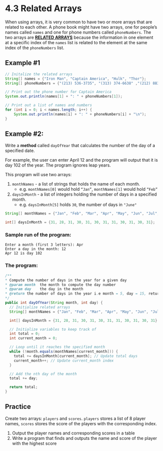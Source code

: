 # 4.3 Related Arrays

When using arrays, it is very common to have two or more arrays that are related to each other. A phone book might have two arrays, one for people’s names called `names` and one for phone numbers called `phoneNumbers`. The two arrays are **<ins>RELATED ARRAYS</ins>** because the information in one element at a specific index of the `names` list is related to the element at the same index of the `phoneNumbers` list.

## Example #1

```java
// Initalize the related arrays
String[] names = {"Iron Man", "Captain America", "Hulk", "Thor"};
String[] phoneNumbers = {"(213) 536-3735", "(313) 374-6638" ,"(212) 883-8839", "(402) 773-8262"};

// Print out the phone number for Captain America
System.out.println(names[1] + ": " + phoneNumbers[1]);

// Print out a list of names and numbers
for (int i = 0; i < names.length; i++) {
    System.out.println(names[i] + ": " + phoneNumbers[i] + "\n");
}
```

## Example #2:
Write a **method** called `dayOfYear` that calculates the number of the day of a specified date.

For example, the user can enter April 12 and the program will output that it is day 102 of the year.  The program ignores leap years.

This program will use two arrays:
1. `monthNames` -  a list of strings that holds the name of each month. 
    * e.g. `monthNames[0]` would hold `“Jan”`, `monthNames[1]` would hold `“Feb”`
2. `daysInMonth` - a list of integers holding the number of days in a specified month. 
    * e.g. `daysInMonth[5]` holds `30`, the number of days in `"June"`  

```java
String[] monthNames = {"Jan", "Feb", "Mar", "Apr", "May", "Jun", "Jul", "Aug", "Sep", "Oct", "Nov", "Dec"};

int[] daysInMonth = {31, 28, 31, 30, 31, 30, 31, 31, 30, 31, 30, 31};
```


### Sample run of the program:
```
Enter a month (first 3 letters): Apr
Enter a day in the month: 12
Apr 12 is day 102
```

### The program:
```java
/**
* Compute the number of days in the year for a given day
* @param month  the month to compute the day number
* @param day    the day in the month
* @return the number of days in the year i.e month = 5, day = 15, return 135
*/
public int dayOfYear(String month, int day) {
  // Initialize related arrays
  String[] monthNames = {"Jan", "Feb", "Mar", "Apr", "May", "Jun", "Jul", "Aug", "Sep", "Oct", "Nov", "Dec"};

  int[] daysInMonth = {31, 28, 31, 30, 31, 30, 31, 31, 30, 31, 30, 31};

  // Initialize variables to keep track of
  int total = 0;
  int current_month = 0;

  // Loop until it reaches the specified month
  while (!month.equals(monthNames[current_month])) {
    total += daysInMonth[current_month]; // Update total days
    current_month++; // Update current_month index
  }

  // Add the nth day of the month
  total += day;

  return total;
}
```

## Practice
Create two arrays: `players` and `scores`. `players` stores a list of 8 player names, `scores` stores the score of the players with the corresponding index.
1. Output the player names and corresponding scores in a table
2. Write a program that finds and outputs the name and score of the player with the highest score